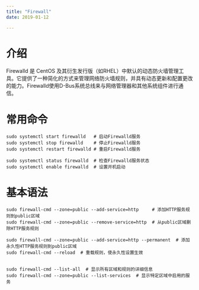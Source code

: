 ```yaml
---
title: "Firewall"
date: 2019-01-12

---
```

# 介绍

Firewalld 是 CentOS 及其衍生发行版（如RHEL）中默认的动态防火墙管理工具。它提供了一种简化的方式来管理网络防火墙规则，并具有动态更新和配置更改的能力。Firewalld使用D-Bus系统总线来与网络管理器和其他系统组件进行通信。

# 常用命令

```shell
sudo systemctl start firewalld   # 启动Firewalld服务
sudo systemctl stop firewalld    # 停止Firewalld服务
sudo systemctl restart firewalld # 重启Firewalld服务

sudo systemctl status firewalld	 # 检查Firewalld服务状态
sudo systemctl enable firewalld	 # 设置开机启动
```

# 基本语法

```shell
sudo firewall-cmd --zone=public --add-service=http     # 添加HTTP服务规则到public区域
sudo firewall-cmd --zone=public --remove-service=http  # 从public区域删除HTTP服务规则

sudo firewall-cmd --zone=public --add-service=http --permanent  # 添加永久性HTTP服务规则到public区域
sudo firewall-cmd --reload  # 重载规则，使永久性设置生效


sudo firewall-cmd --list-all  # 显示所有区域和规则的详细信息
sudo firewall-cmd --zone=public --list-services  # 显示特定区域中启用的服务
```

